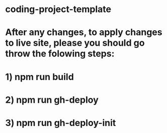 # coding-project-template
# After any changes, to apply changes to live site, please you should go throw the folowing steps:
# 1) npm run build
# 2) npm run gh-deploy
# 3) npm run gh-deploy-init
